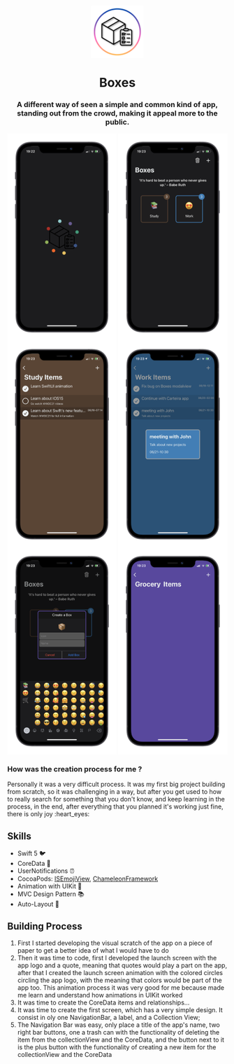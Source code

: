 <p align="center">
  <img align="center" src="ReadmeImages/boxeslogo.png" alt="Boxes Logo" width="120"/>
  <h1 align="center">Boxes</h1>
  <h3 align="center">A different way of seen a simple and common kind of app, standing out from the crowd, making it appeal more to the public.</h3>
  <p float="left">
    <img align="center" src="ReadmeImages/screen1.png" alt="First app screen" width="250"/>
    <img align="center" src="ReadmeImages/screen2.png" alt="Second app screen" width="250"/>
    <img align="center" src="ReadmeImages/screen3.png" alt="Thrid app screen" width="250"/>
    <img align="center" src="ReadmeImages/screen4.png" alt="Fourth app screen" width="250"/>
    <img align="center" src="ReadmeImages/screen5.png" alt="Fifth app screen" width="250"/>
    <img align="center" src="ReadmeImages/screen6.png" alt="Sixth app screen" width="250"/>
  </p>
</p>

<h3>How was the creation process for me ? </h3>
<p>Personally it was a very difficult process. It was my first big project building from scratch, so it was challenging in a way, but after you get used to how to really search for something that you don't know, and keep learning in the process, in the end, after everything that you planned it's working just fine, there is only  joy :heart_eyes: </p>

## Skills
- Swift 5 :bird:
- CoreData :floppy_disk:
- UserNotifications :alarm_clock:
- CocoaPods: [ISEmojiView](https://github.com/isaced/ISEmojiView), [ChameleonFramework](https://github.com/vicc/Chameleon)
- Animation with UIKit :art:
- MVC Design Pattern :books:
- Auto-Layout :triangular_ruler:

## Building Process
1. First I started developing the visual scratch of the app on a piece of paper to get a better idea of what I would have to do
2. Then it was time to code, first I developed the launch screen with the app logo and a quote, meaning that quotes would play a part on the app, after that I created the launch screen animation with the colored circles circling the app logo, with the meaning that colors would be part of the app too. This animation process it was very good for me because made me learn and understand how animations in UIKit worked
3. It was time to create the CoreData items and relationships...
4. It was time to create the first screen, which has a very simple design. It consist in oly one NavigationBar, a label, and a Collection View;
5. The Navigation Bar was easy, only place a title of the app's name, two right bar buttons, one a trash can with the functionality of deleting the item from the collectionView and the CoreData, and the button next to it is the plus button with the functionality of creating a new item for the collectionView and the CoreData
